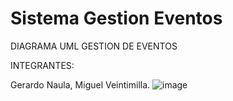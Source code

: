 # Sistema Gestion Eventos

DIAGRAMA UML GESTION DE EVENTOS

INTEGRANTES: 

Gerardo Naula,
Miguel Veintimilla.
![image](https://github.com/user-attachments/assets/3d17cd3c-ebf2-4da2-a2a2-42aff00780d5)
